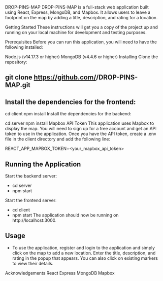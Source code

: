 DROP-PINS-MAP
DROP-PINS-MAP is a full-stack web application built using React, Express, MongoDB, and Mapbox. It allows users to leave a footprint on the map by adding a title, description, and rating for a location.

Getting Started
These instructions will get you a copy of the project up and running on your local machine for development and testing purposes.

Prerequisites
Before you can run this application, you will need to have the following installed:

Node.js (v14.17.3 or higher)
MongoDB (v4.4.6 or higher)
Installing
Clone the repository:

## git clone https://github.com/<username>/DROP-PINS-MAP.git
## Install the dependencies for the frontend:

cd client
npm install
Install the dependencies for the backend:

cd server
npm install
Mapbox API Token
This application uses Mapbox to display the map. You will need to sign up for a free account and get an API token to use in the application. Once you have the API token, create a .env file in the client directory and add the following line:

REACT_APP_MAPBOX_TOKEN=<your_mapbox_api_token>

## Running the Application
Start the backend server:

- cd server
- npm start

Start the frontend server:
- cd client
- npm start
The application should now be running on http://localhost:3000.

## Usage
- To use the application, register and login to the application and simply click on the map to add a new location. Enter the title, description, and rating in the popup that appears. You can also click on existing markers to view their details.


Acknowledgements
React
Express
MongoDB
Mapbox
